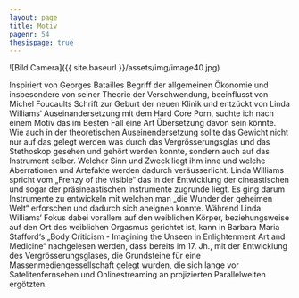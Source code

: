 ```yaml
---
layout: page
title: Motiv
pagenr: 54
thesispage: true
---
```

![Bild Camera]({{ site.baseurl }}/assets/img/image40.jpg)

Inspiriert von Georges Batailles Begriff der allgemeinen Ökonomie und insbesondere von seiner Theorie der Verschwendung, beeinflusst von Michel Foucaults  Schrift zur Geburt der neuen Klinik und entzückt von Linda Williams‘ Auseinandersetzung mit dem Hard Core Porn, suchte ich nach einem Motiv das im Besten Fall eine Art Übersetzung davon sein könnte. Wie auch in der theoretischen Auseinendersetzung sollte das Gewicht nicht nur auf das gelegt werden was durch das Vergrösserungsglas und das Stethoskop gesehen und gehört werden konnte, sondern auch auf das Instrument selber. Welcher Sinn und Zweck liegt ihm inne und welche Aberrationen und Artefakte werden dadurch veräusserlicht. Linda Williams spricht vom „Frenzy of the visible“ das in der Entwicklung der cineastischen und sogar der präsineastischen Instrumente zugrunde liegt. Es ging darum Instrumente zu entwickeln mit welchen man „die Wunder der geheimen Welt“ erforschen und dadurch sich aneignen konnte. Während Linda Williams‘ Fokus dabei vorallem auf den weiblichen Körper, beziehungsweise auf den Ort des weiblichen Orgasmus gerichtet ist, kann in Barbara Maria Stafford‘s „Body Criticism - Imagining the Unseen in Enlightenment Art and Medicine“ nachgelesen werden, dass bereits im 17. Jh., mit der Entwicklung des Vergrösserungsglases, die Grundsteine für eine Massenmediengessellschaft gelegt wurden, die sich lange vor Satelitenfernsehen und Onlinestreaming an projizierten Parallelwelten ergötzten.
